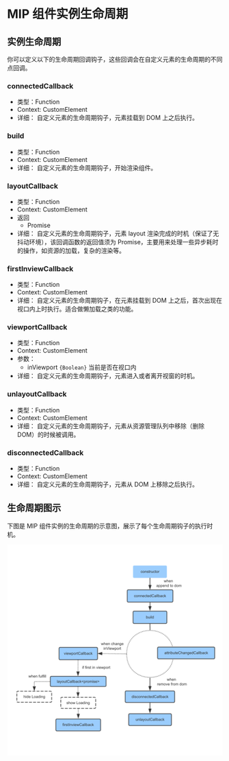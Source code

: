 # MIP 组件实例生命周期

## 实例生命周期

你可以定义以下的生命周期回调钩子，这些回调会在自定义元素的生命周期的不同点回调。

### connectedCallback

- 类型：Function
- Context: CustomElement
- 详细：
    自定义元素的生命周期钩子，元素挂载到 DOM 上之后执行。

### build

- 类型：Function
- Context: CustomElement
- 详细：
    自定义元素的生命周期钩子，开始渲染组件。

### layoutCallback

- 类型：Function
- Context: CustomElement
- 返回
  - Promise
- 详细：
    自定义元素的生命周期钩子，元素 layout 渲染完成的时机（保证了无抖动环境），该回调函数的返回值须为 Promise，主要用来处理一些异步耗时的操作，如资源的加载，复杂的渲染等。

### firstInviewCallback

- 类型：Function
- Context: CustomElement
- 详细：
    自定义元素的生命周期钩子，在元素挂载到 DOM 上之后，首次出现在视口内上时执行。适合做懒加载之类的功能。

### viewportCallback

- 类型：Function
- Context: CustomElement
- 参数：
  - inViewport `{Boolean}` 当前是否在视口内
- 详细：
    自定义元素的生命周期钩子，元素进入或者离开视窗的时机。

### unlayoutCallback

- 类型：Function
- Context: CustomElement
- 详细：
    自定义元素的生命周期钩子，元素从资源管理队列中移除（删除 DOM）的时候被调用。

### disconnectedCallback

- 类型：Function
- Context: CustomElement
- 详细：
    自定义元素的生命周期钩子，元素从 DOM 上移除之后执行。

## 生命周期图示

下图是 MIP 组件实例的生命周期的示意图，展示了每个生命周期钩子的执行时机。

![MIP 组件生命周期](./images/life-cycle.png)
